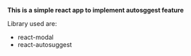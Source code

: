 **This is a simple react app to implement autosggest feature**

Library used are: 
- react-modal
- react-autosuggest
